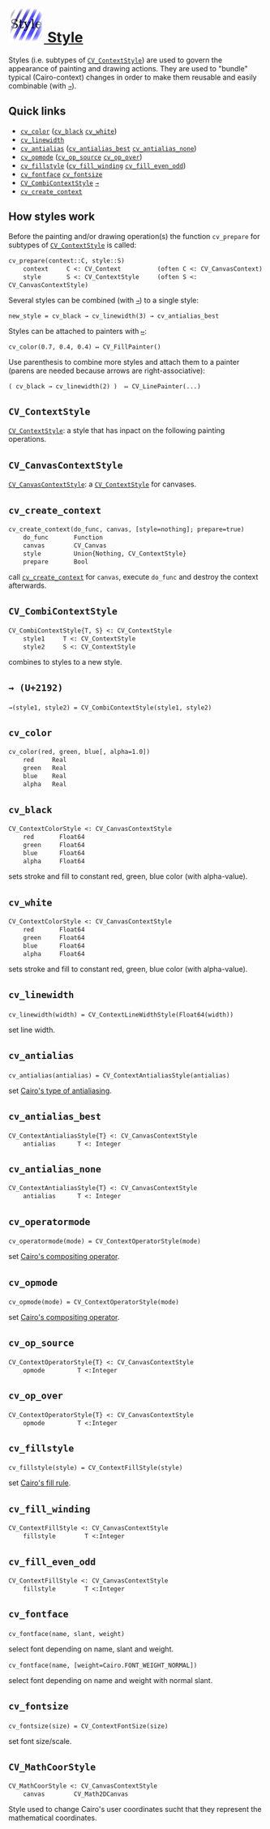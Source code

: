 # [![./Style_docion.png](./Style_docion.png) Style](./Style.md)

Styles (i.e. subtypes of [`CV_ContextStyle`](./Style.md#user-content-cv_contextstyle)) are used to govern the appearance of painting and drawing actions. They are used to "bundle" typical (Cairo-context) changes in order to make them reusable and easily combinable (with [`→`](./Style.md#user-content--u2192)).

## Quick links

  * [`cv_color`](./Style.md#user-content-cv_color) ([`cv_black`](./Style.md#user-content-cv_black)  [`cv_white`](./Style.md#user-content-cv_white))
  * [`cv_linewidth`](./Style.md#user-content-cv_linewidth)
  * [`cv_antialias`](./Style.md#user-content-cv_antialias) ([`cv_antialias_best`](./Style.md#user-content-cv_antialias_best)  [`cv_antialias_none`](./Style.md#user-content-cv_antialias_none))
  * [`cv_opmode`](./Style.md#user-content-cv_opmode) ([`cv_op_source`](./Style.md#user-content-cv_op_source)  [`cv_op_over`](./Style.md#user-content-cv_op_over))
  * [`cv_fillstyle`](./Style.md#user-content-cv_fillstyle) ([`cv_fill_winding`](./Style.md#user-content-cv_fill_winding)  [`cv_fill_even_odd`](./Style.md#user-content-cv_fill_even_odd))
  * [`cv_fontface`](./Style.md#user-content-cv_fontface)  [`cv_fontsize`](./Style.md#user-content-cv_fontsize)
  * [`CV_CombiContextStyle`](./Style.md#user-content-cv_combicontextstyle)   [`→`](./Style.md#user-content--u2192)
  * [`cv_create_context`](./Style.md#user-content-cv_create_context)

## How styles work

Before the painting and/or drawing operation(s) the function `cv_prepare` for subtypes of [`CV_ContextStyle`](./Style.md#user-content-cv_contextstyle) is called:

```
cv_prepare(context::C, style::S)
    context     C <: CV_Context          (often C <: CV_CanvasContext)
    style       S <: CV_ContextStyle     (often S <: CV_CanvasContextStyle)
```

Several styles can be combined (with [`→`](./Style.md#user-content--u2192)) to a single style:

```
new_style = cv_black → cv_linewidth(3) → cv_antialias_best
```

Styles can be attached to painters with [`↦`](./Painter.md#user-content--u21a6):

```
cv_color(0.7, 0.4, 0.4) ↦ CV_FillPainter()
```

Use parenthesis to combine more styles and attach them to a painter (parens are needed because arrows are right-associative):

```
( cv_black → cv_linewidth(2) )  ↦ CV_LinePainter(...)
```

## `CV_ContextStyle`

[`CV_ContextStyle`](./Style.md#user-content-cv_contextstyle): a style that has inpact on the following painting operations.

## `CV_CanvasContextStyle`

[`CV_CanvasContextStyle`](./Style.md#user-content-cv_canvascontextstyle): a [`CV_ContextStyle`](./Style.md#user-content-cv_contextstyle) for canvases.

## `cv_create_context`

```
cv_create_context(do_func, canvas, [style=nothing]; prepare=true)
    do_func       Function
    canvas        CV_Canvas
    style         Union{Nothing, CV_ContextStyle}
    prepare       Bool
```

call [`cv_create_context`](./Style.md#user-content-cv_create_context) for `canvas`, execute `do_func` and destroy the context afterwards.

## `CV_CombiContextStyle`

```
CV_CombiContextStyle{T, S} <: CV_ContextStyle
    style1     T <: CV_ContextStyle
    style2     S <: CV_ContextStyle
```

combines to styles to a new style.

## `→ (U+2192)`

`→(style1, style2) = CV_CombiContextStyle(style1, style2)`

## `cv_color`

```
cv_color(red, green, blue[, alpha=1.0])
    red     Real
    green   Real
    blue    Real
    alpha   Real
```

## `cv_black`

```
CV_ContextColorStyle <: CV_CanvasContextStyle 
    red       Float64
    green     Float64
    blue      Float64
    alpha     Float64
```

sets stroke and fill to constant red, green, blue color (with alpha-value).

## `cv_white`

```
CV_ContextColorStyle <: CV_CanvasContextStyle 
    red       Float64
    green     Float64
    blue      Float64
    alpha     Float64
```

sets stroke and fill to constant red, green, blue color (with alpha-value).

## `cv_linewidth`

`cv_linewidth(width) = CV_ContextLineWidthStyle(Float64(width))`

set line width.

## `cv_antialias`

`cv_antialias(antialias) = CV_ContextAntialiasStyle(antialias)`

set [Cairo's type of antialiasing](https://www.cairographics.org/manual/cairo-cairo-t.html#cairo-antialias-t).

## `cv_antialias_best`

```
CV_ContextAntialiasStyle{T} <: CV_CanvasContextStyle
    antialias      T <: Integer
```

## `cv_antialias_none`

```
CV_ContextAntialiasStyle{T} <: CV_CanvasContextStyle
    antialias      T <: Integer
```

## `cv_operatormode`

`cv_operatormode(mode) = CV_ContextOperatorStyle(mode)`

set [Cairo's compositing operator](https://www.cairographics.org/manual/cairo-cairo-t.html#cairo-operator-t).

## `cv_opmode`

`cv_opmode(mode) = CV_ContextOperatorStyle(mode)`

set [Cairo's compositing operator](https://www.cairographics.org/manual/cairo-cairo-t.html#cairo-operator-t).

## `cv_op_source`

```
CV_ContextOperatorStyle{T} <: CV_CanvasContextStyle
    opmode         T <:Integer
```

## `cv_op_over`

```
CV_ContextOperatorStyle{T} <: CV_CanvasContextStyle
    opmode         T <:Integer
```

## `cv_fillstyle`

`cv_fillstyle(style) = CV_ContextFillStyle(style)`

set [Cairo's fill rule](https://www.cairographics.org/manual/cairo-cairo-t.html#cairo-fill-rule-t).

## `cv_fill_winding`

```
CV_ContextFillStyle <: CV_CanvasContextStyle
    fillstyle        T <:Integer
```

## `cv_fill_even_odd`

```
CV_ContextFillStyle <: CV_CanvasContextStyle
    fillstyle        T <:Integer
```

## `cv_fontface`

`cv_fontface(name, slant, weight)`

select font depending on name, slant and weight.

`cv_fontface(name, [weight=Cairo.FONT_WEIGHT_NORMAL])`

select font depending on name and weight with normal slant.

## `cv_fontsize`

`cv_fontsize(size) = CV_ContextFontSize(size)`

set font size/scale.

## `CV_MathCoorStyle`

```
CV_MathCoorStyle <: CV_CanvasContextStyle
    canvas        CV_Math2DCanvas
```

Style used to change Cairo's user coordinates sucht that they represent the mathematical coordinates.


